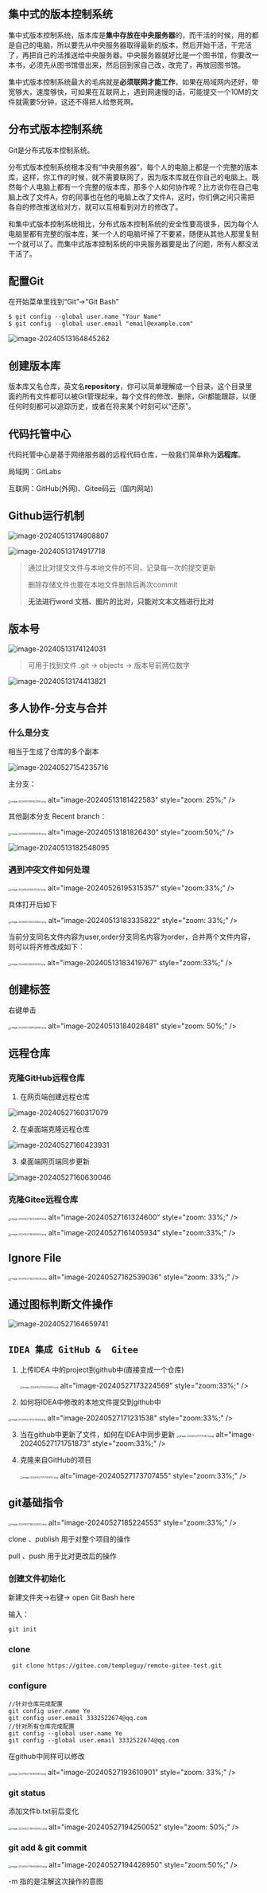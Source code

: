 ## 集中式的版本控制系统

集中式版本控制系统，版本库是**集中存放在中央服务器**的，而干活的时候，用的都是自己的电脑，所以要先从中央服务器取得最新的版本，然后开始干活，干完活了，再把自己的活推送给中央服务器。中央服务器就好比是一个图书馆，你要改一本书，必须先从图书馆借出来，然后回到家自己改，改完了，再放回图书馆。

集中式版本控制系统最大的毛病就是**必须联网才能工作**，如果在局域网内还好，带宽够大，速度够快，可如果在互联网上，遇到网速慢的话，可能提交一个10M的文件就需要5分钟，这还不得把人给憋死啊。

## 分布式版本控制系统

Git是分布式版本控制系统。

分布式版本控制系统根本没有“中央服务器”，每个人的电脑上都是一个完整的版本库，这样，你工作的时候，就不需要联网了，因为版本库就在你自己的电脑上。既然每个人电脑上都有一个完整的版本库，那多个人如何协作呢？比方说你在自己电脑上改了文件A，你的同事也在他的电脑上改了文件A，这时，你们俩之间只需把各自的修改推送给对方，就可以互相看到对方的修改了。

和集中式版本控制系统相比，分布式版本控制系统的安全性要高很多，因为每个人电脑里都有完整的版本库，某一个人的电脑坏掉了不要紧，随便从其他人那里复制一个就可以了。而集中式版本控制系统的中央服务器要是出了问题，所有人都没法干活了。

## 配置Git

在开始菜单里找到“Git”->“Git Bash”

```
$ git config --global user.name "Your Name"
$ git config --global user.email "email@example.com"
```

![image-20240513164845262](imgFiles\image-20240513164845262.png)

## 创建版本库

版本库又名仓库，英文名**repository**，你可以简单理解成一个目录，这个目录里面的所有文件都可以被Git管理起来，每个文件的修改、删除，Git都能跟踪，以便任何时刻都可以追踪历史，或者在将来某个时刻可以“还原”。

## 代码托管中心

代码托管中心是基于网络服务器的远程代码仓库，一般我们简单称为**远程库**。

局域网：GitLabs

互联网：GitHub(外网)、Gitee码云（国内网站)

## Github运行机制

![image-20240513174808807](imgFiles\image-20240513174808807.png)

![image-20240513174917718](imgFiles\image-20240513174917718.png)

> 通过比对提交文件与本地文件的不同，记录每一次的提交更新
>
> 删除存储文件也要在本地文件删除后再次commit
>
> **无法进行word 文档、图片的比对，只能对文本文档进行比对**

## 版本号

![image-20240513174124031](imgFiles\image-20240513174124031.png)

> 可用于找到文件 .git -> objects -> 版本号前两位数字

![image-20240513174413821](imgFiles\image-20240513174413821.png)

## 多人协作-分支与合并

### 什么是分支

相当于生成了仓库的多个副本

![image-20240527154235716](imgFiles\image-20240527154235716.png)

主分支：

<img src="imgFiles\image-20240513181422583.png" alt="image-20240513181422583.png" style="zoom:33%;"> alt="image-20240513181422583" style="zoom: 25%;" />

其他副本分支 Recent branch：

<img src="imgFiles\image-20240513181826430.png" alt="image-20240513181826430.png" style="zoom:33%;"> alt="image-20240513181826430" style="zoom:50%;" />

![image-20240513182548095](imgFiles\image-20240513182548095.png)

### 遇到冲突文件如何处理

<img src="imgFiles\image-20240526195315357.png" alt="image-20240526195315357.png" style="zoom:33%;"> alt="image-20240526195315357" style="zoom:33%;" />

具体打开后如下

<img src="imgFiles\image-20240513183335822.png" alt="image-20240513183335822.png" style="zoom:33%;"> alt="image-20240513183335822" style="zoom: 33%;" />

当前分支同名文件内容为user,order分支同名内容为order，合并两个文件内容，则可以将齐修改成如下：

<img src="imgFiles\image-20240513183419767.png" alt="image-20240513183419767.png" style="zoom:33%;"> alt="image-20240513183419767" style="zoom:33%;" />

## 创建标签

右键单击

<img src="imgFiles\image-20240513184028481.png" alt="image-20240513184028481.png" style="zoom:33%;"> alt="image-20240513184028481" style="zoom: 50%;" />

## 远程仓库

### 克隆GitHub远程仓库

1. 在网页端创建远程仓库

![image-20240527160317079](imgFiles\image-20240527160317079.png)

2. 在桌面端克隆远程仓库

![image-20240527160423931](imgFiles\image-20240527160423931.png)

3. 桌面端网页端同步更新

![image-20240527160630046](imgFiles\image-20240527160630046.png)

### 克隆Gitee远程仓库

<img src="imgFiles\image-20240527161324600.png" alt="image-20240527161324600.png" style="zoom:33%;"> alt="image-20240527161324600" style="zoom: 33%;" />

<img src="imgFiles\image-20240527161405934.png" alt="image-20240527161405934.png" style="zoom:33%;"> alt="image-20240527161405934" style="zoom:33%;" />

## Ignore File

<img src="imgFiles\image-20240527162539036.png" alt="image-20240527162539036.png" style="zoom:33%;"> alt="image-20240527162539036" style="zoom: 33%;" />

## 通过图标判断文件操作

![image-20240527164659741](imgFiles\image-20240527164659741.png)

## `IDEA 集成 GitHub &  Gitee`

1. 上传IDEA 中的project到github中(直接变成一个仓库)

   <img src="imgFiles\image-20240527173224569.png" alt="image-20240527173224569.png" style="zoom:33%;"> alt="image-20240527173224569" style="zoom:33%;" />

2. 如何将IDEA中修改的本地文件提交到github中

<img src="imgFiles\image-20240527171231538.png" alt="image-20240527171231538.png" style="zoom:33%;"> alt="image-20240527171231538" style="zoom:33%;" />

3. 当在github中更新了文件，如何在IDEA中同步更新 <img src="imgFiles\image-20240527171751873.png" alt="image-20240527171751873.png" style="zoom:33%;"> alt="image-20240527171751873" style="zoom:33%;" />

4. 克隆来自GitHub的项目

   <img src="imgFiles\image-20240527173707455.png" alt="image-20240527173707455.png" style="zoom:33%;"> alt="image-20240527173707455" style="zoom:33%;" />

## git基础指令

<img src="imgFiles\image-20240527185224553.png" alt="image-20240527185224553.png" style="zoom:33%;"> alt="image-20240527185224553" style="zoom:33%;" />

clone 、publish 用于对整个项目的操作

pull 、push 用于比对更改后的操作

### 创建文件初始化

新建文件夹->右键-> open Git Bash here

输入：

```git
git init
```

### clone

```
 git clone https://gitee.com/templeguy/remote-gitee-test.git
```



[仓库Http链接 ]: imgFiles\remote-gitee-test.git

### configure

```
//针对仓库完成配置
git config user.name Ye
git config user.email 3332522674@qq.com
//针对所有仓库完成配置
git config --global user.name Ye
git config --global user.email 3332522674@qq.com
```

在github中同样可以修改

<img src="imgFiles\image-20240527193610901.png" alt="image-20240527193610901.png" style="zoom:33%;"> alt="image-20240527193610901" style="zoom: 33%;" />

### git status

添加文件b.txt前后变化

<img src="imgFiles\image-20240527194250052.png" alt="image-20240527194250052.png" style="zoom:33%;"> alt="image-20240527194250052" style="zoom: 50%;" />

### git add  & git commit

<img src="imgFiles\image-20240527194428950.png" alt="image-20240527194428950.png" style="zoom:33%;"> alt="image-20240527194428950" style="zoom:50%;" />

-m 指的是注解这次操作的意图